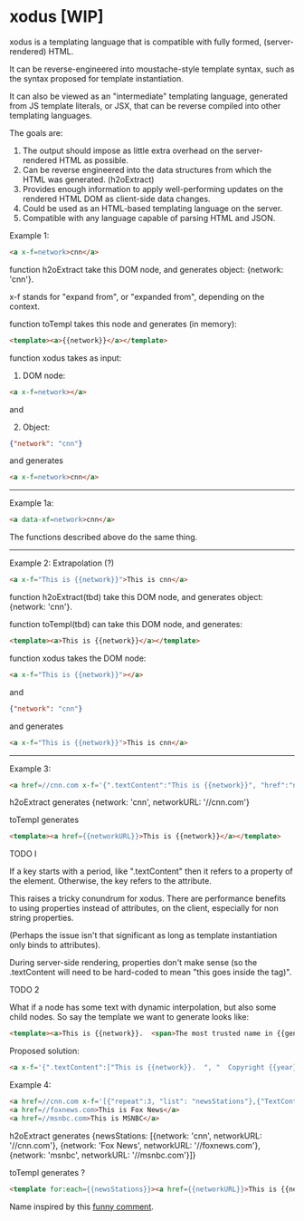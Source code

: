 # xodus [WIP]

xodus is a templating language that is compatible with fully formed, (server-rendered) HTML.

It can be reverse-engineered into moustache-style template syntax, such as the syntax proposed for template instantiation.

It can also be viewed as an "intermediate" templating language, generated from JS template literals, or JSX, that can be reverse compiled into other templating languages.

The goals are:

1.  The output should impose as little extra overhead on the server-rendered HTML as possible.
2.  Can be reverse engineered into the data structures from which the HTML was generated. (h2oExtract)
3.  Provides enough information to apply well-performing updates on the rendered HTML DOM as client-side data changes.
4.  Could be used as an HTML-based templating language on the server.   
4.  Compatible with any language capable of parsing HTML and JSON.

Example 1: 

```html
<a x-f=network>cnn</a>
```
function h2oExtract take this DOM node, and generates object: {network: 'cnn'}.

x-f stands for "expand from", or "expanded from", depending on the context.

function toTempl takes this node and  generates (in memory):

```html
<template><a>{{network}}</a></template>
```


function xodus takes as input:

1. DOM node:

```html
<a x-f=network></a>
```

and 

2.  Object:

```JSON
{"network": "cnn"}
```

and generates

```html
<a x-f=network>cnn</a>
```

---

Example 1a:

```html
<a data-xf=network>cnn</a>
```

The functions described above do the same thing.

---


Example 2:  Extrapolation (?)

```html
<a x-f="This is {{network}}">This is cnn</a>
```

function h2oExtract(tbd) take this DOM node, and generates object: {network: 'cnn'}.

function toTempl(tbd) can take this DOM node, and generates:

```html
<template><a>This is {{network}}</a></template>
```

function xodus takes the DOM node:

```html
<a x-f="This is {{network}}"></a>
```

and

```JSON
{"network": "cnn"}
```

and generates

```html
<a x-f="This is {{network}}">This is cnn</a>
```

---

Example 3:  

```html
<a href=//cnn.com x-f='{".textContent":"This is {{network}}", "href":"networkURL"}'>This is cnn</a>
```

h2oExtract generates {network: 'cnn', networkURL: '//cnn.com'}

toTempl generates 

```html
<template><a href={{networkURL}}>This is {{network}}</a></template>
```

TODO I

If a key starts with a period, like ".textContent" then it refers to a property of the element.  Otherwise, the key refers to the attribute.

This raises a tricky conundrum for xodus.  There are performance benefits to using properties instead of attributes, on the client, especially for non string properties.

(Perhaps the issue isn't that significant as long as template instantiation only binds to attributes).

During server-side rendering, properties don't make sense (so the .textContent will need to be hard-coded to mean "this goes inside the tag)".

TODO 2

What if a node has some text with dynamic interpolation, but also some child nodes.  So say the template we want to generate looks like:

```html
<template><a>This is {{network}}.  <span>The most trusted name in {{genre}}</span></a>  Copyright {{year}}</template>
```

Proposed solution:

```html
<a x-f='{".textContent":["This is {{network}}.  ", "  Copyright {{year}}"], "href":"networkURL"}'>This is cnn.  </a>
```

Example 4:

```html
<a href=//cnn.com x-f='[{"repeat":3, "list": "newsStations"},{"TextContent":"This is {{network}}"},{"href":"networkURL"}]'>This is cnn</a>
<a href=//foxnews.com>This is Fox News</a>
<a href=//msnbc.com>This is MSNBC</a>
```

h2oExtract generates {newsStations: [{network: 'cnn', networkURL: '//cnn.com'}, {network: 'Fox News', networkURL: '//foxnews.com'}, {network: 'msnbc', networkURL: '//msnbc.com'}]}

toTempl generates ?

```html
<template for:each={{newsStations}}><a href={{networkURL}}>This is {{network}}</a>
```

Name inspired by this [funny comment](https://twitter.com/davatron5000/status/1312955820137754624).

